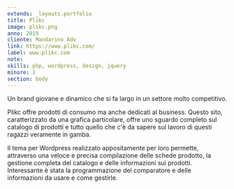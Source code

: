 ```yaml
---
extends: _layouts.portfolio
title: Plikc
image: plikc.png
anno: 2019
cliente: Mandarino Adv
link: https://www.plikc.com/
label: www.plikc.com
note: 
skills: php, wordpress, design, jquery
minore: 1
section: body
---
```


Un brand giovane e dinamico che si fa largo in un settore molto competitivo.

Plikc offre prodotti di consumo ma anche dedicati al business. Questo sito, caratterizzato da una grafica particolare, offre uno sguardo completo sul catalogo di prodotti e tutto quello che c'è da sapere sul lavoro di questi ragazzi veramente in gamba.

Il tema per Wordpress realizzato appositamente per loro permette, attraverso una veloce e precisa compilazione delle schede prodotto, la gestione completa del catalogo e delle informazioni sui prodotti. Interessante è stata la programmazione del comparatore e delle informazioni da usare e come gestirle.